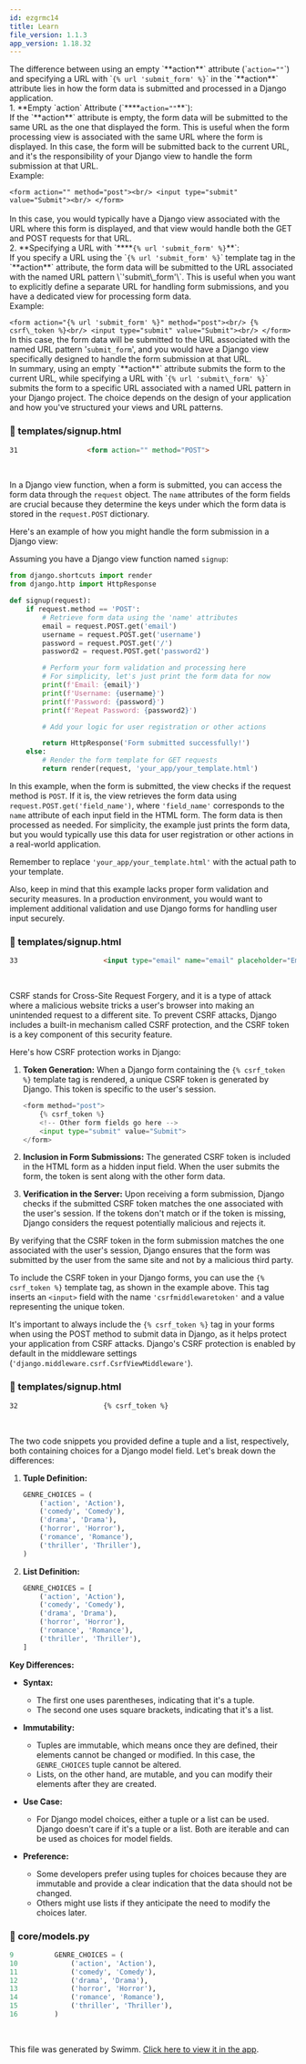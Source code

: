 ```yaml
---
id: ezgrmc14
title: Learn
file_version: 1.1.3
app_version: 1.18.32
---
```


The difference between using an empty \`\*\*action\*\*\` attribute (\``action=""`\`) and specifying a URL with \``{% url 'submit_form' %}`\` in the \`\*\*action\*\*\` attribute lies in how the form data is submitted and processed in a Django application.<br/>
1\. \*\*Empty \`action\` Attribute (\`\*\*\*\*`action=""`\*\*\`):<br/>
If the \`\*\*action\*\*\` attribute is empty, the form data will be submitted to the same URL as the one that displayed the form. This is useful when the form processing view is associated with the same URL where the form is displayed. In this case, the form will be submitted back to the current URL, and it's the responsibility of your Django view to handle the form submission at that URL.<br/>
Example:

`<form action="" method="post"><br/> <input type="submit" value="Submit"><br/> </form>`<br/>
<br/>In this case, you would typically have a Django view associated with the URL where this form is displayed, and that view would handle both the GET and POST requests for that URL.<br/>
2\. \*\*Specifying a URL with \`\*\*\*\*`{% url 'submit_form' %}`\*\*\`:<br/>
If you specify a URL using the \``{% url 'submit_form' %}`\` template tag in the \`\*\*action\*\*\` attribute, the form data will be submitted to the URL associated with the named URL pattern \\\`'submit\\\_form'\\\`. This is useful when you want to explicitly define a separate URL for handling form submissions, and you have a dedicated view for processing form data.<br/>
Example:

`<form action="{% url 'submit_form' %}" method="post"><br/> {% csrf\_token %}<br/> <input type="submit" value="Submit"><br/> </form>`<br/>
In this case, the form data will be submitted to the URL associated with the named URL pattern '`submit_form`', and you would have a Django view specifically designed to handle the form submission at that URL.<br/>
In summary, using an empty \`\*\*action\*\*\` attribute submits the form to the current URL, while specifying a URL with \``{% url 'submit\_form' %}`\` submits the form to a specific URL associated with a named URL pattern in your Django project. The choice depends on the design of your application and how you've structured your views and URL patterns.
<!-- NOTE-swimm-snippet: the lines below link your snippet to Swimm -->
### 📄 templates/signup.html
```html
31                 <form action="" method="POST">
```

<br/>

In a Django view function, when a form is submitted, you can access the form data through the `request` object. The `name` attributes of the form fields are crucial because they determine the keys under which the form data is stored in the `request.POST` dictionary.

Here's an example of how you might handle the form submission in a Django view:

Assuming you have a Django view function named `signup`:

```python
from django.shortcuts import render
from django.http import HttpResponse

def signup(request):
    if request.method == 'POST':
        # Retrieve form data using the 'name' attributes
        email = request.POST.get('email')
        username = request.POST.get('username')
        password = request.POST.get('/')
        password2 = request.POST.get('password2')

        # Perform your form validation and processing here
        # For simplicity, let's just print the form data for now
        print(f'Email: {email}')
        print(f'Username: {username}')
        print(f'Password: {password}')
        print(f'Repeat Password: {password2}')

        # Add your logic for user registration or other actions

        return HttpResponse('Form submitted successfully!')
    else:
        # Render the form template for GET requests
        return render(request, 'your_app/your_template.html')
```

In this example, when the form is submitted, the view checks if the request method is `POST`. If it is, the view retrieves the form data using `request.POST.get('field_name')`, where `'field_name'` corresponds to the `name` attribute of each input field in the HTML form. The form data is then processed as needed. For simplicity, the example just prints the form data, but you would typically use this data for user registration or other actions in a real-world application.

Remember to replace `'your_app/your_template.html'` with the actual path to your template.

Also, keep in mind that this example lacks proper form validation and security measures. In a production environment, you would want to implement additional validation and use Django forms for handling user input securely.
<!-- NOTE-swimm-snippet: the lines below link your snippet to Swimm -->
### 📄 templates/signup.html
```html
33                     <input type="email" name="email" placeholder="Email address" />
```

<br/>

CSRF stands for Cross-Site Request Forgery, and it is a type of attack where a malicious website tricks a user's browser into making an unintended request to a different site. To prevent CSRF attacks, Django includes a built-in mechanism called CSRF protection, and the CSRF token is a key component of this security feature.

Here's how CSRF protection works in Django:

1.  **Token Generation:** When a Django form containing the `{% csrf_token %}` template tag is rendered, a unique CSRF token is generated by Django. This token is specific to the user's session.

    ```python
    <form method="post">
        {% csrf_token %}
        <!-- Other form fields go here -->
        <input type="submit" value="Submit">
    </form>
    ```

2.  **Inclusion in Form Submissions:** The generated CSRF token is included in the HTML form as a hidden input field. When the user submits the form, the token is sent along with the other form data.

3.  **Verification in the Server:** Upon receiving a form submission, Django checks if the submitted CSRF token matches the one associated with the user's session. If the tokens don't match or if the token is missing, Django considers the request potentially malicious and rejects it.

By verifying that the CSRF token in the form submission matches the one associated with the user's session, Django ensures that the form was submitted by the user from the same site and not by a malicious third party.

To include the CSRF token in your Django forms, you can use the `{% csrf_token %}` template tag, as shown in the example above. This tag inserts an `<input>` field with the name `'csrfmiddlewaretoken'` and a value representing the unique token.

It's important to always include the `{% csrf_token %}` tag in your forms when using the POST method to submit data in Django, as it helps protect your application from CSRF attacks. Django's CSRF protection is enabled by default in the middleware settings (`'django.middleware.csrf.CsrfViewMiddleware'`).
<!-- NOTE-swimm-snippet: the lines below link your snippet to Swimm -->
### 📄 templates/signup.html
```html
32                     {% csrf_token %}
```

<br/>

The two code snippets you provided define a tuple and a list, respectively, both containing choices for a Django model field. Let's break down the differences:

1. **Tuple Definition:**
    ```python
    GENRE_CHOICES = (
        ('action', 'Action'),
        ('comedy', 'Comedy'),
        ('drama', 'Drama'),
        ('horror', 'Horror'),
        ('romance', 'Romance'),
        ('thriller', 'Thriller'),
    )
    ```

2. **List Definition:**
    ```python
    GENRE_CHOICES = [
        ('action', 'Action'),
        ('comedy', 'Comedy'),
        ('drama', 'Drama'),
        ('horror', 'Horror'),
        ('romance', 'Romance'),
        ('thriller', 'Thriller'),
    ]
    ```

**Key Differences:**

- **Syntax:**
  - The first one uses parentheses, indicating that it's a tuple.
  - The second one uses square brackets, indicating that it's a list.

- **Immutability:**
  - Tuples are immutable, which means once they are defined, their elements cannot be changed or modified. In this case, the `GENRE_CHOICES` tuple cannot be altered.
  - Lists, on the other hand, are mutable, and you can modify their elements after they are created.

- **Use Case:**
  - For Django model choices, either a tuple or a list can be used. Django doesn't care if it's a tuple or a list. Both are iterable and can be used as choices for model fields.

- **Preference:**
  - Some developers prefer using tuples for choices because they are immutable and provide a clear indication that the data should not be changed.
  - Others might use lists if they anticipate the need to modify the choices later.
<!-- NOTE-swimm-snippet: the lines below link your snippet to Swimm -->
### 📄 core/models.py
```python
9          GENRE_CHOICES = (
10             ('action', 'Action'),
11             ('comedy', 'Comedy'),
12             ('drama', 'Drama'),
13             ('horror', 'Horror'),
14             ('romance', 'Romance'),
15             ('thriller', 'Thriller'),
16         )
```

<br/>

This file was generated by Swimm. [Click here to view it in the app](https://app.swimm.io/repos/Z2l0aHViJTNBJTNBbmV0ZmxpeCUzQSUzQWp1bmFpZDEwMTQ0/docs/ezgrmc14).
